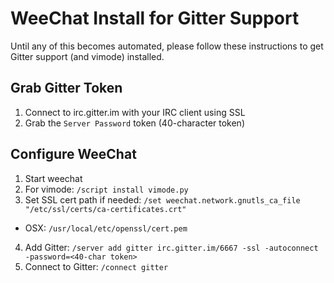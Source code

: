 # WeeChat Install for Gitter Support

Until any of this becomes automated, please follow these instructions to get Gitter support (and vimode) installed.

## Grab Gitter Token

1. Connect to irc.gitter.im with your IRC client using SSL
2. Grab the `Server Password` token (40-character token)

## Configure WeeChat

1. Start weechat
2. For vimode: `/script install vimode.py`
3. Set SSL cert path if needed: `/set weechat.network.gnutls_ca_file "/etc/ssl/certs/ca-certificates.crt"`
  - OSX: `/usr/local/etc/openssl/cert.pem`
4. Add Gitter: `/server add gitter irc.gitter.im/6667 -ssl -autoconnect -password=<40-char token>`
5. Connect to Gitter: `/connect gitter`
